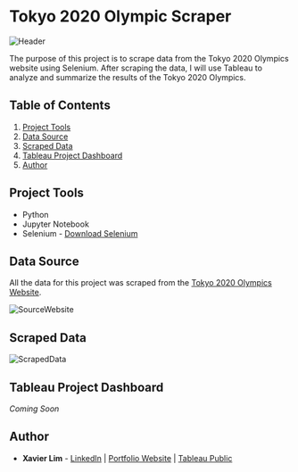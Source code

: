 # Tokyo 2020 Olympic Scraper
![Header](https://github.com/xavier-lim/olympicsScraper/blob/main/images/TokyoOlympics.jpg)
 
The purpose of this project is to scrape data from the Tokyo 2020 Olympics website using Selenium. After scraping the data, I will use Tableau to analyze and summarize the results of the Tokyo 2020 Olympics.


## Table of Contents
1.	[Project Tools](https://github.com/xavier-lim/olympicsScraper#project-tools)
2.	[Data Source](https://github.com/xavier-lim/olympicsScraper#data-source)
4.	[Scraped Data](https://github.com/xavier-lim/olympicsScraper#scraped-data)
5.	[Tableau Project Dashboard](https://github.com/xavier-lim/olympicsScraper#tableau-project-dashboard)
7.	[Author](https://github.com/xavier-lim/olympicsScraper#author)

 
## Project Tools
*	Python
*	Jupyter Notebook
*	Selenium - [Download Selenium](https://www.selenium.dev/downloads/)

 
## Data Source
All the data for this project was scraped from the [Tokyo 2020 Olympics Website](https://olympics.com/tokyo-2020/olympic-games/en/results/all-sports/medalists.htm).
 
![SourceWebsite](https://github.com/xavier-lim/olympicsScraper/blob/main/images/OlympicsWebsite.png)
 
## Scraped Data
![ScrapedData](https://github.com/xavier-lim/olympicsScraper/blob/main/images/ExcelOlympicsScraper.PNG)

 
## Tableau Project Dashboard
*Coming Soon*

 
## Author
* **Xavier Lim** - [LinkedIn](https://www.linkedin.com/in/xavier-lim14/)  |  [Portfolio Website](https://xavier-lim.github.io/)  |  [Tableau Public](https://public.tableau.com/profile/xavier.lim#!/)
